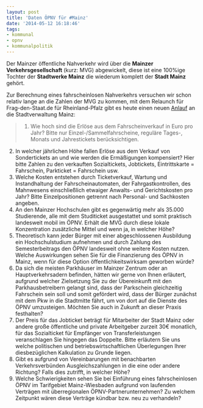 ```yaml
---
layout: post
title: 'Daten ÖPNV für #Mainz'
date: '2014-05-12 16:18:46'
tags:
- kommunal
- opnv
- kommunalpolitik
---
```


Der Mainzer öffentliche Nahverkehr wird über die **Mainzer Verkehrsgesellschaft** (kurz: MVG) abgewickelt, diese ist eine 100%ige Tochter der **Stadtwerke Mainz** die wiederum komplett der **Stadt Mainz** gehört.

Zur Berechnung eines fahrscheinlosen Nahverkehrs versuchen wir schon relativ lange an die Zahlen der MVG zu kommen, mit dem Relaunch für Frag-den-Staat.de für Rheinland-Pfalz gibt es heute einen neuen [Anlauf](https://fragdenstaat.de/anfrage/opnv-daten-stadtwerke-mainz/) an die Stadtverwaltung Mainz:
>1. Wie hoch sind die Erlöse aus dem Fahrscheinverkauf in Euro pro Jahr? Bitte nur Einzel-/Sammelfahrscheine, reguläre Tages-, Monats und Jahrestickets berücksichtigen.
2. In welcher jährlichen Höhe fallen Erlöse aus dem Verkauf von Sondertickets an und wie werden die Ermäßigungen kompensiert? Hier bitte Zahlen zu den verkauften Sozialtickets, Jobtickets, Eintrittskarte = Fahrschein, Parkticket = Fahrschein usw.
3. Welche Kosten entstehen durch Ticketverkauf, Wartung und Instandhaltung der Fahrscheinautomaten, der Fahrgastkontrollen, des Mahnwesens einschließlich etwaiger Anwalts- und Gerichtskosten pro Jahr? Bitte Einzelpositionen getrennt nach Personal- und Sachkosten angeben.
4. An den Mainzer Hochschulen gibt es gegenwärtig mehr als 35.000 Studierende, alle mit dem Studiticket ausgestattet und somit praktisch landesweit mobil im ÖPNV. Erhält die MVG durch diese lokale Konzentration zusätzliche Mittel und wenn ja, in welcher Höhe?
5. Theoretisch kann jeder Bürger mit einer abgeschlossenen Ausbildung ein Hochschulstudium aufnehmen und durch Zahlung des Semesterbeitrags den ÖPNV landesweit ohne weitere Kosten nutzen. Welche Auswirkungen sehen Sie für die Finanzierung des ÖPNV in Mainz, wenn für diese Option öffentlichkeitswirksam geworben würde?
6. Da sich die meisten Parkhäuser im Mainzer Zentrum oder an Hauptverkehrsadern befinden, hätten wir gerne von Ihnen erläutert, aufgrund welcher Zielsetzung Sie zu der Übereinkunft mit den Parkhausbetreibern gelangt sind, dass der Parkschein gleichzeitig Fahrschein sein soll und somit gefördert wird, dass der Bürger zunächst mit dem Pkw in die Stadtmitte fährt, um von dort auf die Dienste des ÖPNV umzusteigen. Möchten Sie auch in Zukunft an dieser Praxis festhalten?
7. Der Preis für das Jobticket beträgt für Mitarbeiter der Stadt Mainz oder andere große öffentliche und private Arbeitgeber zurzeit 30€ monatlich, für das Sozialticket für Empfänger von Transferleistungen veranschlagen Sie hingegen das Doppelte. Bitte erläutern Sie uns welche politischen und betriebswirtschaftlichen Überlegungen Ihrer diesbezüglichen Kalkulation zu Grunde liegen.
8. Gibt es aufgrund von Vereinbarungen mit benachbarten Verkehrsverbünden Ausgleichszahlungen in die eine oder andere Richtung? Falls dies zutrifft, in welcher Höhe?
9. Welche Schwierigkeiten sehen Sie bei Einführung eines fahrscheinlosen ÖPNV im Tarifgebiet Mainz-Wiesbaden aufgrund von laufenden Verträgen mit überregionalen ÖPNV-Partnerunternehmen? Zu welchem Zeitpunkt wären diese Verträge kündbar bzw. neu zu verhandeln?

